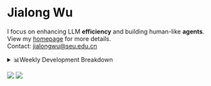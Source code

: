 #  Jialong Wu

I focus on enhancing LLM **efficiency** and building human-like **agents**.<br>
View my [homepage](https://callanwu.github.io/) for more details. <br>
Contact: jialongwu@seu.edu.cn

<details><summary>📊Weekly Development Breakdown</summary>

<!--START_SECTION:waka-->

```txt
From: 09 February 2025 - To: 16 February 2025

Total Time: 16 hrs 17 mins

Python       11 hrs 13 mins  █████████████████▒░░░░░░░   68.91 %
Other        2 hrs 11 mins   ███▒░░░░░░░░░░░░░░░░░░░░░   13.49 %
Bash         1 hr 23 mins    ██░░░░░░░░░░░░░░░░░░░░░░░   08.57 %
Markdown     32 mins         ▓░░░░░░░░░░░░░░░░░░░░░░░░   03.30 %
CSV          22 mins         ▓░░░░░░░░░░░░░░░░░░░░░░░░   02.32 %
```

<!--END_SECTION:waka-->

[![wakatime](https://wakatime.com/badge/user/c6720b29-9431-4a60-bc9d-e1fb2b6bd65f.svg)](https://wakatime.com/@c6720b29-9431-4a60-bc9d-e1fb2b6bd65f)
</details>

[![](https://img.shields.io/badge/Google%20Scholar-4385FE.svg?&color=d6d6d6&style=flat-square&logo=google-scholar)](https://scholar.google.com/citations?user=6eg2m4YAAAAJ)
![](https://komarev.com/ghpvc/?username=callanwu)
